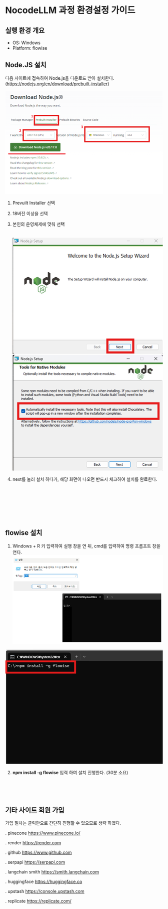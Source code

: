 # NocodeLLM 과정 환경설정 가이드

## 실행 환경 개요
- OS: Windows
- Platform: flowise


## Node.JS 설치
다음 사이트에 접속하여 Node.js을 다운로드 받아 설치한다.
(https://nodejs.org/en/download/prebuilt-installer)

![1.jpg](../doc/img/00/00_1.png)
1. Prevuilt Installer 선택
2. 18버전 이상을 선택
3. 본인의 운영체제에 맞춰 선택
<br><br><br>
![2.jpg](../doc/img/00/00_2.png)
![3.jpg](../doc/img/00/00_3.png)

4. next를 눌러 설치 하다가, 해당 화면이 나오면 반드시 체크하여 설치를 완료한다.

<br><br><br>
<br><br><br>

## flowise 설치
1. Windows + R 키 입력하여 실행 창을 연 뒤, cmd를 입력하여 명령 프롬프트 창을 연다.
![4.jpg](../doc/img/00/00_4.png)

![5.jpg](../doc/img/00/00_5.png)

2. <b>npm install -g flowise</b> 입력 하여 설치 진행한다. (30분 소요)


<br><br><br>



## 기타 사이트 회원 가입
가입 절차는 클릭만으로 간단히 진행할 수 있으므로 생략 하겠다. 


  . pinecone https://www.pinecone.io/
  
  . render https://render.com
  
  . github https://www.github.com
  
  . serpapi https://serpapi.com
  
  . langchain smith https://smith.langchain.com
  
  . huggingface https://huggingface.co
  
  . upstash https://console.upstash.com
  
  . replicate https://replicate.com/


<br><br><br>
